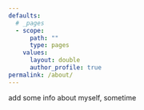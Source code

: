 ```yaml
---
defaults:
  # _pages
  - scope:
      path: ""
      type: pages
    values:
      layout: double
      author_profile: true
permalink: /about/
---
```


add some info about myself, sometime

